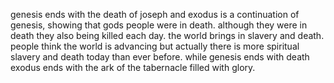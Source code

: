 genesis ends with the death of joseph and exodus is a continuation of genesis, showing
that gods people were in death. although they were in death they also being killed
each day. the world brings in slavery and death. people think the world is advancing but
actually there is more spiritual slavery and death today than ever before. while genesis ends with death exodus ends with the ark of the tabernacle filled with glory.
